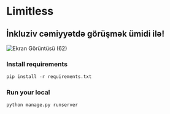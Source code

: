 # Limitless

## İnkluziv cəmiyyətdə görüşmək ümidi ilə!



![Ekran Görüntüsü (62)](https://user-images.githubusercontent.com/73115344/187240443-cf1b79aa-eb58-4f6a-834b-78de37987674.png)


### Install requirements

```Python
pip install -r requirements.txt
```

### Run your local 

```Python
python manage.py runserver
```
